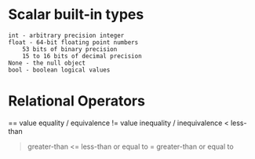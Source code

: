 # Scalar built-in types
```
int - arbitrary precision integer
float - 64-bit floating point numbers
    53 bits of binary precision
    15 to 16 bits of decimal precision
None - the null object
bool - boolean logical values
```

# Relational Operators
==  value equality / equivalence
!=  value inequality / inequivalence
<   less-than
>   greater-than
<=  less-than or equal to
>=  greater-than or equal to

